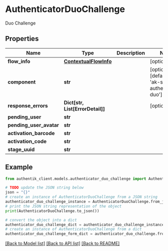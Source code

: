 # AuthenticatorDuoChallenge

Duo Challenge

## Properties

Name | Type | Description | Notes
------------ | ------------- | ------------- | -------------
**flow_info** | [**ContextualFlowInfo**](ContextualFlowInfo.md) |  | [optional] 
**component** | **str** |  | [optional] [default to 'ak-stage-authenticator-duo']
**response_errors** | **Dict[str, List[ErrorDetail]]** |  | [optional] 
**pending_user** | **str** |  | 
**pending_user_avatar** | **str** |  | 
**activation_barcode** | **str** |  | 
**activation_code** | **str** |  | 
**stage_uuid** | **str** |  | 

## Example

```python
from authentik_client.models.authenticator_duo_challenge import AuthenticatorDuoChallenge

# TODO update the JSON string below
json = "{}"
# create an instance of AuthenticatorDuoChallenge from a JSON string
authenticator_duo_challenge_instance = AuthenticatorDuoChallenge.from_json(json)
# print the JSON string representation of the object
print(AuthenticatorDuoChallenge.to_json())

# convert the object into a dict
authenticator_duo_challenge_dict = authenticator_duo_challenge_instance.to_dict()
# create an instance of AuthenticatorDuoChallenge from a dict
authenticator_duo_challenge_form_dict = authenticator_duo_challenge.from_dict(authenticator_duo_challenge_dict)
```
[[Back to Model list]](../README.md#documentation-for-models) [[Back to API list]](../README.md#documentation-for-api-endpoints) [[Back to README]](../README.md)


